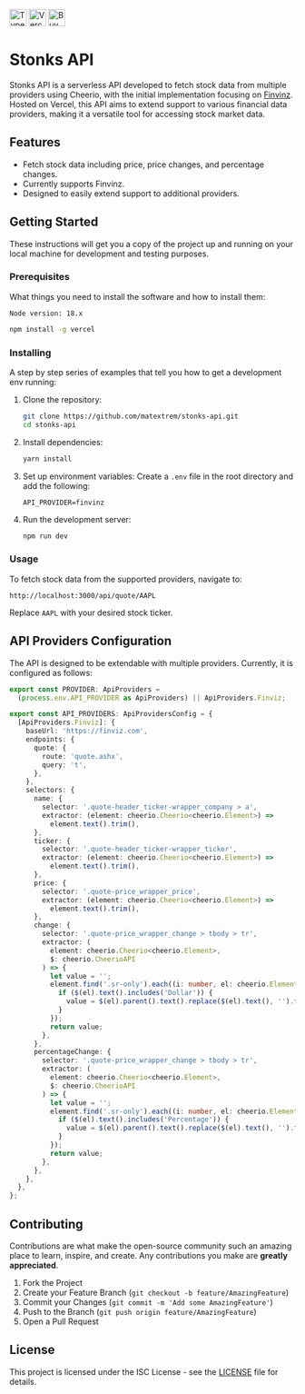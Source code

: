 <a href="https://www.typescriptlang.org" target="_blank"><img src="https://img.shields.io/badge/typescript-%23007ACC.svg?style=for-the-badge&logo=typescript&logoColor=white" alt="Typescript" height="30"></a>
<a href="https://vercel.com" target="_blank"><img src="https://img.shields.io/badge/vercel-%23000000.svg?style=for-the-badge&logo=vercel&logoColor=white" alt="Vercel" height="30"></a>
<a href="https://www.buymeacoffee.com/matextrem" target="_blank"><img src="https://cdn.buymeacoffee.com/buttons/default-yellow.png" alt="Buy Me A Coffee" height="30"></a>


# Stonks API

Stonks API is a serverless API developed to fetch stock data from multiple providers using Cheerio, with the initial implementation focusing on [Finvinz](https://finviz.com/). Hosted on Vercel, this API aims to extend support to various financial data providers, making it a versatile tool for accessing stock market data.

## Features

- Fetch stock data including price, price changes, and percentage changes.
- Currently supports Finvinz.
- Designed to easily extend support to additional providers.

## Getting Started

These instructions will get you a copy of the project up and running on your local machine for development and testing purposes.

### Prerequisites

What things you need to install the software and how to install them:

`Node version: 18.x`

```bash
npm install -g vercel
```

### Installing

A step by step series of examples that tell you how to get a development env running:

1. Clone the repository:

   ```bash
   git clone https://github.com/matextrem/stonks-api.git
   cd stonks-api
   ```

2. Install dependencies:

   ```bash
   yarn install
   ```

3. Set up environment variables:
   Create a `.env` file in the root directory and add the following:

   ```
   API_PROVIDER=finvinz
   ```

4. Run the development server:
   ```bash
   npm run dev
   ```

### Usage

To fetch stock data from the supported providers, navigate to:

```
http://localhost:3000/api/quote/AAPL
```

Replace `AAPL` with your desired stock ticker.

## API Providers Configuration

The API is designed to be extendable with multiple providers. Currently, it is configured as follows:

```typescript
export const PROVIDER: ApiProviders =
  (process.env.API_PROVIDER as ApiProviders) || ApiProviders.Finviz;

export const API_PROVIDERS: ApiProvidersConfig = {
  [ApiProviders.Finviz]: {
    baseUrl: 'https://finviz.com',
    endpoints: {
      quote: {
        route: 'quote.ashx',
        query: 't',
      },
    },
    selectors: {
      name: {
        selector: '.quote-header_ticker-wrapper_company > a',
        extractor: (element: cheerio.Cheerio<cheerio.Element>) =>
          element.text().trim(),
      },
      ticker: {
        selector: '.quote-header_ticker-wrapper_ticker',
        extractor: (element: cheerio.Cheerio<cheerio.Element>) =>
          element.text().trim(),
      },
      price: {
        selector: '.quote-price_wrapper_price',
        extractor: (element: cheerio.Cheerio<cheerio.Element>) =>
          element.text().trim(),
      },
      change: {
        selector: '.quote-price_wrapper_change > tbody > tr',
        extractor: (
          element: cheerio.Cheerio<cheerio.Element>,
          $: cheerio.CheerioAPI
        ) => {
          let value = '';
          element.find('.sr-only').each((i: number, el: cheerio.Element) => {
            if ($(el).text().includes('Dollar')) {
              value = $(el).parent().text().replace($(el).text(), '').trim();
            }
          });
          return value;
        },
      },
      percentageChange: {
        selector: '.quote-price_wrapper_change > tbody > tr',
        extractor: (
          element: cheerio.Cheerio<cheerio.Element>,
          $: cheerio.CheerioAPI
        ) => {
          let value = '';
          element.find('.sr-only').each((i: number, el: cheerio.Element) => {
            if ($(el).text().includes('Percentage')) {
              value = $(el).parent().text().replace($(el).text(), '').trim();
            }
          });
          return value;
        },
      },
    },
  },
};
```

## Contributing

Contributions are what make the open-source community such an amazing place to learn, inspire, and create. Any contributions you make are **greatly appreciated**.

1. Fork the Project
2. Create your Feature Branch (`git checkout -b feature/AmazingFeature`)
3. Commit your Changes (`git commit -m 'Add some AmazingFeature'`)
4. Push to the Branch (`git push origin feature/AmazingFeature`)
5. Open a Pull Request

## License

This project is licensed under the ISC License - see the [LICENSE](LICENSE) file for details.
